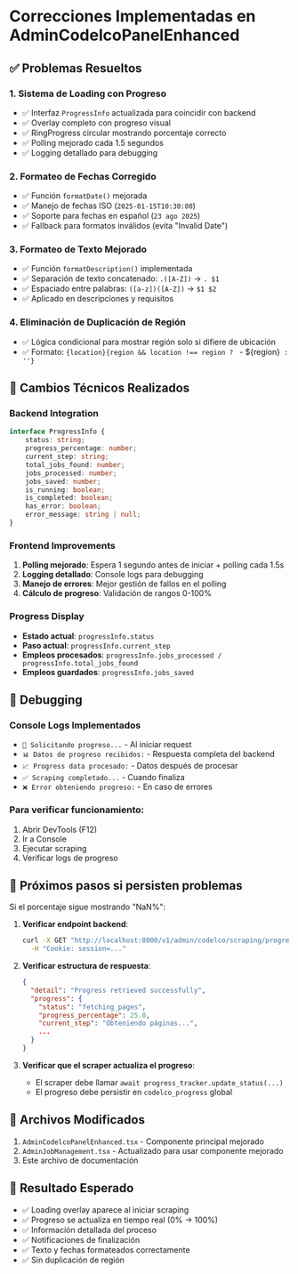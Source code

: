 # Correcciones Implementadas en AdminCodelcoPanelEnhanced

## ✅ Problemas Resueltos

### 1. **Sistema de Loading con Progreso**
- ✅ Interfaz `ProgressInfo` actualizada para coincidir con backend
- ✅ Overlay completo con progreso visual
- ✅ RingProgress circular mostrando porcentaje correcto
- ✅ Polling mejorado cada 1.5 segundos
- ✅ Logging detallado para debugging

### 2. **Formateo de Fechas Corregido**
- ✅ Función `formatDate()` mejorada
- ✅ Manejo de fechas ISO (`2025-01-15T10:30:00`)
- ✅ Soporte para fechas en español (`23 ago 2025`)
- ✅ Fallback para formatos inválidos (evita "Invalid Date")

### 3. **Formateo de Texto Mejorado**
- ✅ Función `formatDescription()` implementada
- ✅ Separación de texto concatenado: `.([A-Z])` → `. $1`
- ✅ Espaciado entre palabras: `([a-z])([A-Z])` → `$1 $2`
- ✅ Aplicado en descripciones y requisitos

### 4. **Eliminación de Duplicación de Región**
- ✅ Lógica condicional para mostrar región solo si difiere de ubicación
- ✅ Formato: `{location}{region && location !== region ? ` - ${region}` : ''}`

## 🔧 Cambios Técnicos Realizados

### Backend Integration
```typescript
interface ProgressInfo {
    status: string;
    progress_percentage: number;
    current_step: string;
    total_jobs_found: number;
    jobs_processed: number;
    jobs_saved: number;
    is_running: boolean;
    is_completed: boolean;
    has_error: boolean;
    error_message: string | null;
}
```

### Frontend Improvements
1. **Polling mejorado**: Espera 1 segundo antes de iniciar + polling cada 1.5s
2. **Logging detallado**: Console logs para debugging
3. **Manejo de errores**: Mejor gestión de fallos en el polling
4. **Cálculo de progreso**: Validación de rangos 0-100%

### Progress Display
- **Estado actual**: `progressInfo.status`
- **Paso actual**: `progressInfo.current_step`
- **Empleos procesados**: `progressInfo.jobs_processed / progressInfo.total_jobs_found`
- **Empleos guardados**: `progressInfo.jobs_saved`

## 🐛 Debugging

### Console Logs Implementados
- `🔄 Solicitando progreso...` - Al iniciar request
- `📊 Datos de progreso recibidos:` - Respuesta completa del backend
- `📈 Progress data procesado:` - Datos después de procesar
- `✅ Scraping completado...` - Cuando finaliza
- `❌ Error obteniendo progreso:` - En caso de errores

### Para verificar funcionamiento:
1. Abrir DevTools (F12)
2. Ir a Console
3. Ejecutar scraping
4. Verificar logs de progreso

## 🚀 Próximos pasos si persisten problemas

Si el porcentaje sigue mostrando "NaN%":

1. **Verificar endpoint backend**:
   ```bash
   curl -X GET "http://localhost:8000/v1/admin/codelco/scraping/progress" \
     -H "Cookie: session=..." 
   ```

2. **Verificar estructura de respuesta**:
   ```json
   {
     "detail": "Progress retrieved successfully",
     "progress": {
       "status": "fetching_pages",
       "progress_percentage": 25.0,
       "current_step": "Obteniendo páginas...",
       ...
     }
   }
   ```

3. **Verificar que el scraper actualiza el progreso**:
   - El scraper debe llamar `await progress_tracker.update_status(...)`
   - El progreso debe persistir en `codelco_progress` global

## 📁 Archivos Modificados

1. `AdminCodelcoPanelEnhanced.tsx` - Componente principal mejorado
2. `AdminJobManagement.tsx` - Actualizado para usar componente mejorado
3. Este archivo de documentación

## 🎯 Resultado Esperado

- ✅ Loading overlay aparece al iniciar scraping
- ✅ Progreso se actualiza en tiempo real (0% → 100%)
- ✅ Información detallada del proceso
- ✅ Notificaciones de finalización
- ✅ Texto y fechas formateados correctamente
- ✅ Sin duplicación de región
